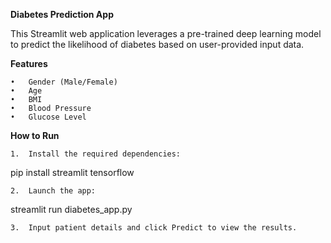 **Diabetes Prediction App**

This Streamlit web application leverages a pre-trained deep learning model to predict the likelihood of diabetes based on user-provided input data.

**Features**

	•	Gender (Male/Female)
	•	Age
	•	BMI
	•	Blood Pressure
	•	Glucose Level

**How to Run**

	1.	Install the required dependencies:

pip install streamlit tensorflow


	2.	Launch the app:

streamlit run diabetes_app.py


	3.	Input patient details and click Predict to view the results.
